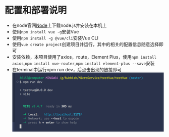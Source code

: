 # 配置和部署说明

* 在node官网[Node](https://nodejs.org/en/download/)上下载node.js并安装在本机上
* 使用`npm install vue -g`安装Vue
* 使用`npm install -g @vue/cli`安装Vue CLI
* 使用`vue create project`创建项目并运行，其中的相关的配置信息随意选择即可
* 安装依赖，本项目使用了axios，route，Element Plus，使用`npm install axios`,`npm install vue-router`,`npm install element-plus --save`安装
* 在terminal中运行npm run dev，后点击出现的链接即可
![alt text](./assets/image-8.png)
